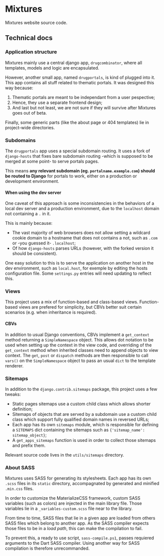 # Mixtures

Mixtures website source code.

## Technical docs

### Application structure

Mixtures mainly use a central django app, `drugcombinator`, where all
templates, models and logic are encapsulated.

However, another small app, named `drugportals`, is kind of plugged into
it. This app contains all stuff related to thematic portals. It was
designed this way because:

1. Thematic portals are meant to be independant from a user pespective;
2. Hence, they use a separate frontend design;
3. And last but not least, we are not sure if they will survive
   after Mixtures goes out of beta.

Finally, some generic parts (like the about page or 404 templates) lie
in project-wide directories.

### Subdomains

The `drugportals` app uses a special subdomain routing. It uses a fork
of `django-hosts` that fixes bare subdomain routing -which is supposed
to be merged at some point- to serve portals pages.

This means **any relevant subdomain (eg. `portalname.exemple.com`)
should be routed to Django** for portals to work, either on a production
or development environment.

#### When using the dev server

One caveat of this approach is some inconsistencies in the behaviors of
a local dev server and a production environment, due to the `localhost`
domain not containing a `.` in it.

This is mainly because:

- The vast majority of web browsers does not allow setting a wildcard
  cookie domain to a hostname that does not contains a not, such as
  `.com` or -you guessed it- `.localhost`;
- Of how `django-hosts` parses URLs (however, with the forked version it
  should be consistent).

One easy solution to this is to serve the application on another host in
the dev environment, such as `local.host`, for exemple by editing the
hosts configuration file. Some `settings.py` entries will need updating
to reflect this.

### Views

This project uses a mix of function-based and class-based views.
Function-based views are prefered for simplicity, but CBVs better suit
certain scenarios (e.g. when inheritance is required).

#### CBVs

In addition to usual Django conventions, CBVs implement a `get_context`
method returning a `SimpleNamespace` object. This allows dot notation
to be used when setting up the context in the view code, and overriding
of the `get_context` method when inherited classes need to append
objects to view context. The `get`, `post` or `dispatch` methods are
then responsible to call `vars()` on the `SimpleNamespace` object to
pass an usual `dict` to the template renderer.

### Sitemaps

In addition to the `django.contrib.sitemaps` package, this project uses
a few tweaks:

- Static pages sitemaps use a custom child class which allows shorter
  definition;
- Sitemaps of objects that are served by a subdomain use a custom child
  class which support fully qualified domain names in reversed URLs;
- Each app has its own `sitemaps` module, which is responsible for
  defining a `SITEMAPS` dict containing the sitemaps such as
  `{'sitemap_name': sitemap_object}`;
- A `get_apps_sitemaps` function is used in order to collect those
  sitemaps and prefix them.

Relevant source code lives in the `utils/sitemaps` directory.

### About SASS

Mixtures uses SASS for generating its stylesheets. Each app has its own
`.scss` files in its `static` directory, accompagnated by generated and
minified `.min.css` files.

In order to customize the MaterializeCSS framework, custom SASS
variables (such as colors) are injected in the main library file. Those
variables lie in a `_variables-custom.scss` file near to the library.

From time to time, SASS files that lie in a given app are loaded from
others SASS files which belong to another app. As the SASS compiler
expects those files to be in a *load path*, this can make the
compilation to fail.

To prevent this, a ready to use script, `sass-compile.ps1`, passes
requiered arguments to the Dart SASS compiler. Using another way for
SASS compilation is therefore unrecommanded.
